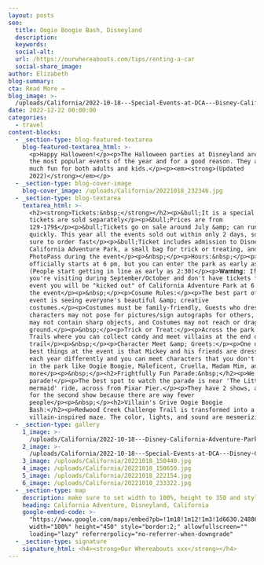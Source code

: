```yaml
---
layout: posts
seo:
  title: Oogie Boogie Bash, Disneyland
  description:
  keywords:
  social-alt:
  url: /https://ourwhereabouts.com/tips/renting-a-car
  social-share_image:
author: Elizabeth
blog-summary:
cta: Read More →
blog_image: >-
  /uploads/California/2022-10-18---Special-Events-at-DCA---Disney-California-Adventure-Park-(2).jpg
date: 2022-12-22 00:00:00
categories:
  - travel
content-blocks:
  - _section-type: blog-featured-textarea
    blog-featured-textarea_html: >-
      <p>Happy Halloween!</p><p>The Halloween parties at Disneyland are some of
      the most popular events of the year and for a good reason. They are so
      much fun for both adults and kids.</p><p><em><strong>(Updated
      2022)</strong></em></p>
  - _section-type: blog-cover-image
    blog-cover_image: /uploads/California/20221018_232346.jpg
  - _section-type: blog-textarea
    textarea_html: >-
      <h2><strong>Tickets:&nbsp;</strong></h2><p>&bull;It is a special event so
      tickets are sold separately</p><p>&bull;Prices are from
      129-179$</p><p>&bull;Tickets go on sale around July &amp; can run out
      quickly. This year all the events sold out within only 2 days, so make
      sure to order fast</p><p>&bull;Ticket includes admission to Disney
      California Adventure Park, a small bag for trick or treating, and a
      PhotoPass during the event</p><p>&nbsp;</p><p>Hours:&nbsp;</p><p>The event
      officially starts at 6 pm, but you can enter the park as early as 3 pm
      (People start getting in line as early as 2:30)</p><p>𝐖𝐚𝐫𝐧𝐢𝐧𝐠: If
      you're visiting during September/October and don't have tickets for the
      event you will be "kicked out" of California Adventure Park at 6 pm for
      the event</p><p>&nbsp;</p><p>Cosume Rules:</p><p>The best part of the
      event is seeing everyone's beautiful &amp; creative
      costumes.</p><p>Costumes must be family-friendly, Guests who dress like
      characters may not pose for pictures/sign autographs for others, costumes
      may not contain sharp objects, and Costumes may not reach or drag on the
      ground.</p><p>&nbsp;</p><p>Trick or Treat:</p><p>Across the park are Treat
      Trails where you can collect candy and meet villains at the end of the
      trail</p><p>&nbsp;</p><p>Character Meet &amp; Greets:</p><p>One of the
      best things at the event is that Mickey and his friends are dressed up
      each year differently and you can meet characters that you don't often see
      in the park like Oogie Boogie, Maleficent, Cruella, Madam Mim, and
      more</p><p>&nbsp;</p><h2>Frightfully Fun Parade:&nbsp;</h2><p>We love this
      parade!</p><p>The best spot to watch the parade is near 'The Little
      mermaid' ride, across from Pixar Pier.</p><p>They have 2 shows, always go
      for the second show because there are way fewer
      people</p><p>&nbsp;</p><h2>Villain's Grive Oogie Boogie
      Bash:</h2><p>Redwood Creek Challenge Trail is transformed into a mystical
      villain-inspired maze. The color, lights, and sound are mesmerizing</p>
  - _section-type: gallery
    1_image: >-
      /uploads/California/2022-10-18---Disney-California-Adventure-Park---Buena-Vista-Street-(2).jpg
    2_image: >-
      /uploads/California/2022-10-18---Special-Events-at-DCA---Disney-California-Adventure-Park-(7).jpg
    3_image: /uploads/California/20221018_150440.jpg
    4_image: /uploads/California/20221018_150650.jpg
    5_image: /uploads/California/20221018_222154.jpg
    6_image: /uploads/California/20221018_233322.jpg
  - _section-type: map
    description: make sure to set width to 100%, height to 350 and style to border 2
    heading: California Adventure, Disneyland, California
    google-embed-code: >-
      "https://www.google.com/maps/embed?pb=!1m18!1m12!1m3!1d6630.248866421702!2d-117.92774740851443!3d33.80910179299757!2m3!1f0!2f0!3f0!3m2!1i1024!2i768!4f13.1!3m3!1m2!1s0x80dcd7d58be1e565%3A0x6a8fdc07e900c261!2sDisney%20California%20Adventure%20Park!5e0!3m2!1sen!2sil!4v1670673435523!5m2!1sen!2sil"
      width="100%" height="450" style="border:2;" allowfullscreen=""
      loading="lazy" referrerpolicy="no-referrer-when-downgrade"
  - _section-type: signature
    signature_html: <h4><strong>Our Whereabouts xxx</strong></h4>
---
```

